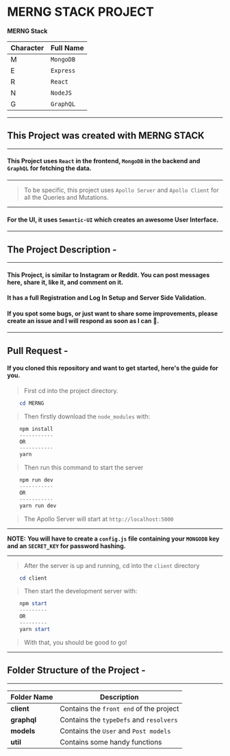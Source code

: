 # MERNG STACK PROJECT

**MERNG Stack**

| Character | Full Name |
| --------- | --------- |
| M         | `MongoDB` |
| E         | `Express` |
| R         | `React`   |
| N         | `NodeJS`  |
| G         | `GraphQL` |

---

## This Project was created with MERNG STACK

---

#### This Project uses `React` in the frontend, `MongoDB` in the backend and `GraphQL` for fetching the data.

---

> To be specific, this project uses `Apollo Server` and `Apollo Client` for all the Queries and Mutations.

---

#### For the UI, it uses `Semantic-UI` which creates an awesome User Interface.

---

## The Project Description -

---

#### This Project, is similar to Instagram or Reddit. You can post messages here, share it, like it, and comment on it.

#### It has a full Registration and Log In Setup and Server Side Validation.

#### If you spot some bugs, or just want to share some improvements, please create an issue and I will respond as soon as I can 🙂.

---

## Pull Request -

#### If you cloned this repository and want to get started, here's the guide for you.

> First cd into the project directory.

```powershell
    cd MERNG
```

> Then firstly download the `node_modules` with:

```powershell
    npm install
    -----------
    OR
    -----------
    yarn
```

> Then run this command to start the server

```powershell
    npm run dev
    -----------
    OR
    -----------
    yarn run dev
```

> The Apollo Server will start at `http://localhost:5000`

---

**NOTE:**
**You will have to create a `config.js` file containing your `MONGODB` key and an `SECRET_KEY` for password hashing.**

---

> After the server is up and running, cd into the `client` directory

```powershell
    cd client
```

> Then start the development server with:

```powershell
    npm start
    ---------
    OR
    ---------
    yarn start
```

> With that, you should be good to go!

---

## Folder Structure of the Project -

---

| Folder Name | Description                             |
| ----------- | --------------------------------------- |
| **client**  | Contains the `front end` of the project |
| **graphql** | Contains the `typeDefs` and `resolvers` |
| **models**  | Contains the `User` and `Post models`   |
| **util**    | Contains some handy functions           |
